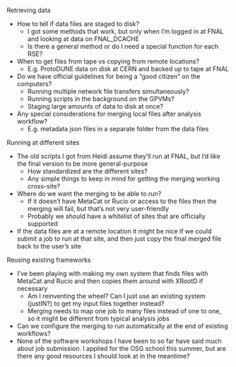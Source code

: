 Retrieving data
-	How to tell if data files are staged to disk?
    -	I got some methods that work, but only when I’m logged in at FNAL and looking at data on FNAL_DCACHE
    -	Is there a general method or do I need a special function for each RSE?
-	When to get files from tape vs copying from remote locations?
    -	E.g. ProtoDUNE data on disk at CERN and backed up to tape at FNAL
-	Do we have official guidelines for being a “good citizen” on the computers?
    -	Running multiple network file transfers simultaneously?
    -	Running scripts in the background on the GPVMs?
    -	Staging large amounts of data to disk at once?
-	Any special considerations for merging local files after analysis workflow?
    -	E.g. metadata json files in a separate folder from the data files

Running at different sites
-	The old scripts I got from Heidi assume they’ll run at FNAL, but I’d like the final version to be more general-purpose
    -	How standardized are the different sites?
    -	Any simple things to keep in mind for getting the merging working cross-site?
-	Where do we want the merging to be able to run?
    -	If it doesn’t have MetaCat or Rucio or access to the files then the merging will fail, but that’s not very user-friendly
    -	Probably we should have a whitelist of sites that are officially supported
-	If the data files are at a remote location it might be nice if we could submit a job to run at that site, and then just copy the final merged file back to the user’s site

Reusing existing frameworks
-	I’ve been playing with making my own system that finds files with MetaCat and Rucio and then copies them around with XRootD if necessary
    -	Am I reinventing the wheel?  Can I just use an existing system (justIN?) to get my input files together instead?
    -	Merging needs to map one job to many files instead of one to one, so it might be different from typical analysis jobs
-	Can we configure the merging to run automatically at the end of existing workflows?
-	None of the software workshops I have been to so far have said much about job submission.  I applied for the OSG school this summer, but are there any good resources I should look at in the meantime?
